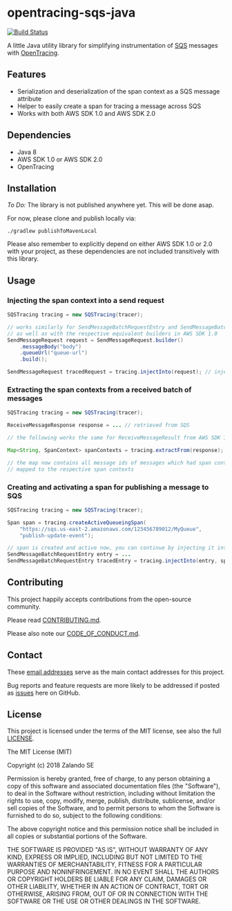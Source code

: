 # opentracing-sqs-java

[![Build Status](https://travis-ci.org/zalando-incubator/opentracing-sqs-java.svg?branch=master)](https://travis-ci.org/zalando-incubator/opentracing-sqs-java)

A little Java utility library for simplifying instrumentation of [SQS](https://aws.amazon.com/sqs) messages 
with [OpenTracing](http://opentracing.io/).
 
## Features

* Serialization and deserialization of the span context as a SQS message attribute
* Helper to easily create a span for tracing a message across SQS
* Works with both AWS SDK 1.0 and AWS SDK 2.0

## Dependencies

* Java 8
* AWS SDK 1.0 or AWS SDK 2.0
* OpenTracing

## Installation

*To Do:* The library is not published anywhere yet. This will be done asap.

For now, please clone and publish locally via:
```
./gradlew publishToMavenLocal
```

Please also remember to explicitly depend on either AWS SDK 1.0 or 2.0 with your project, as these dependencies 
are not included transitively with this library.
 
## Usage

### Injecting the span context into a send request
```java
SQSTracing tracing = new SQSTracing(tracer);

// works similarly for SendMessageBatchRequestEntry and SendMessageBatchRequest,
// as well as with the respective equivalent builders in AWS SDK 1.0
SendMessageRequest request = SendMessageRequest.builder()
    .messageBody("body")
    .queueUrl("queue-url")
    .build();

SendMessageRequest tracedRequest = tracing.injectInto(request); // injects the currently active span context
```

### Extracting the span contexts from a received batch of messages

```java
SQSTracing tracing = new SQSTracing(tracer);

ReceiveMessageResponse response = ... // retrieved from SQS 

// the following works the same for ReceiveMessageResult from AWS SDK 1.0

Map<String, SpanContext> spanContexts = tracing.extractFrom(response);

// the map now contains all message ids of messages which had span contexts associated, 
// mapped to the respective span contexts
```

### Creating and activating a span for publishing a message to SQS

```java
SQSTracing tracing = new SQSTracing(tracer);

Span span = tracing.createActiveQueueingSpan(
    "https://sqs.us-east-2.amazonaws.com/123456789012/MyQueue", 
    "publish-update-event");

// span is created and active now, you can continue by injecting it into your request(s), for example:
SendMessageBatchRequestEntry entry = ...
SendMessageBatchRequestEntry tracedEntry = tracing.injectInto(entry, span); 
```

## Contributing

This project happily accepts contributions from the open-source community.

Please read [CONTRIBUTING.md](CONTRIBUTING.md).

Please also note our [CODE_OF_CONDUCT.md](CODE_OF_CONDUCT.md).

## Contact

These [email addresses](MAINTAINERS) serve as the main contact addresses for this project.

Bug reports and feature requests are more likely to be addressed
if posted as [issues](../../issues) here on GitHub.
  
## License

This project is licensed under the terms of the MIT license, see also the full [LICENSE](LICENSE).

The MIT License (MIT)

Copyright (c) 2018 Zalando SE

Permission is hereby granted, free of charge, to any person obtaining a copy
of this software and associated documentation files (the "Software"), to deal
in the Software without restriction, including without limitation the rights
to use, copy, modify, merge, publish, distribute, sublicense, and/or sell
copies of the Software, and to permit persons to whom the Software is
furnished to do so, subject to the following conditions:

The above copyright notice and this permission notice shall be included in all
copies or substantial portions of the Software.

THE SOFTWARE IS PROVIDED "AS IS", WITHOUT WARRANTY OF ANY KIND, EXPRESS OR
IMPLIED, INCLUDING BUT NOT LIMITED TO THE WARRANTIES OF MERCHANTABILITY,
FITNESS FOR A PARTICULAR PURPOSE AND NONINFRINGEMENT. IN NO EVENT SHALL THE
AUTHORS OR COPYRIGHT HOLDERS BE LIABLE FOR ANY CLAIM, DAMAGES OR OTHER
LIABILITY, WHETHER IN AN ACTION OF CONTRACT, TORT OR OTHERWISE, ARISING FROM,
OUT OF OR IN CONNECTION WITH THE SOFTWARE OR THE USE OR OTHER DEALINGS IN THE
SOFTWARE.
